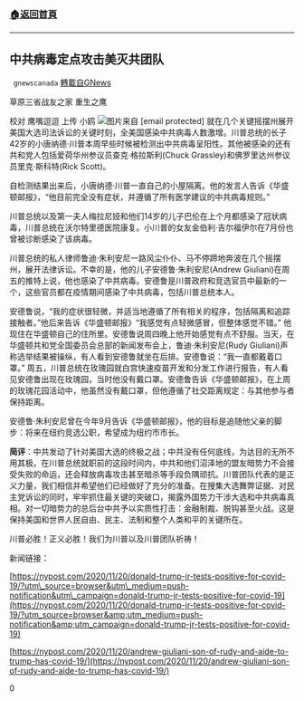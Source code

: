 ###  [:house:返回首頁](https://github.com/ourhimalayas/txt)
---

## 中共病毒定点攻击美灭共团队
` gnewscanada` [轉載自GNews](https://gnews.org/zh-hans/579404/)

草原三省战友之家 重生之鹰

校对 鹰嘴逗逗 上传 小鸥
![](https://gnews-media-offload.s3.amazonaws.com/wp-content/uploads/2020/11/21170740/%E8%A2%AD.jpg)图片来自 [email protected]
就在几个关键摇摆州展开美国大选司法诉讼的关键时刻，全美国感染中共病毒人数激增。川普总统的长子42岁的小唐纳德·川普本周早些时候被检测出中共病毒呈阳性。其他被感染的还有共和党人包括爱荷华州参议员查克·格拉斯利(Chuck Grassley)和佛罗里达州参议员里克·斯科特(Rick Scott)。

自检测结果出来后，小唐纳德·川普一直自己的小屋隔离。他的发言人告诉《华盛顿邮报》，“他目前完全没有症状，并遵循了所有医学建议的中共病毒规则。”

川普总统以及第一夫人梅拉尼娅和他们14岁的儿子巴伦在上个月都感染了冠状病毒，川普总统在沃尔特里德医院康复。小川普的女友金伯利·吉尔福伊尔在7月份也曾被诊断感染了该病毒。

川普总统的私人律师鲁迪·朱利安尼一路风尘仆仆、马不停蹄地奔波在几个摇摆州，展开法律诉讼。不幸的是，他的儿子安德鲁·朱利安尼(Andrew Giuliani)在周五的推特上说，他也感染了中共病毒。安德鲁是川普政府和竞选官员中最新的一个，这些官员都在疫情期间感染了中共病毒，包括川普总统本人。

安德鲁说，“我的症状很轻微，并适当地遵循了所有相关的程序，包括隔离和追踪接触者。”他后来告诉《华盛顿邮报》“我感觉有点轻微感冒，但整体感觉不错。” 他现住在华盛顿自己的住所里。安德鲁说周四晚上他开始感觉有点不舒服。当天，在华盛顿共和党全国委员会总部的新闻发布会上，鲁迪·朱利安尼(Rudy Giuliani)声称选举结果被操纵，有人看到安德鲁就坐在后排。安德鲁说：“我一直都戴着口罩。” 周五，川普总统在玫瑰园就白宫快速疫苗开发和分发工作进行报告，有人看见安德鲁出现在玫瑰园，当时他没有戴口罩。安德鲁告诉《华盛顿邮报》，在上周的玫瑰花园活动中，他虽然没有戴口罩，但他遵循了社交距离规定：与其他参与者保持距离。

安德鲁·朱利安尼曾在今年9月告诉《华盛顿邮报》，他的目标是追随他父亲的脚步：将来在纽约竞选公职，希望成为纽约市市长。

**简评**：中共发动了针对美国大选的终极之战；中共没有任何底线，为达目的无所不用其极。在川普总统就职前的这段时间内，中共和他们沼泽地的盟友暗势力不会接受失败的命运，还会释放病毒攻击甚至暗杀等手段负隅顽抗。川普团队代表的是正义力量，我们相信并希望他们已经做好了充分的准备。在搜集大选舞弊证据、对民主党诉讼的同时，牢牢抓住最关键的突破口，揭露外国势力干涉大选和中共病毒真相。对一切暗势力的总后台中共予以实质性打击：金融制裁、脱钩甚至火战。这是保持美国和世界人民自由、民主、法制和整个人类和平的关键所在。

川普必胜！正义必胜！我们为川普以及川普团队祈祷！

新闻链接：

[https://nypost.com/2020/11/20/donald-trump-jr-tests-positive-for-covid-19/?utm\_source=browser&utm\_medium=push-notification&utm\_campaign=donald-trump-jr-tests-positive-for-covid-19](https://nypost.com/2020/11/20/donald-trump-jr-tests-positive-for-covid-19/?utm_source=browser&amp;utm_medium=push-notification&amp;utm_campaign=donald-trump-jr-tests-positive-for-covid-19)

[https://nypost.com/2020/11/20/andrew-giuliani-son-of-rudy-and-aide-to-trump-has-covid-19/](https://nypost.com/2020/11/20/andrew-giuliani-son-of-rudy-and-aide-to-trump-has-covid-19/)



0
